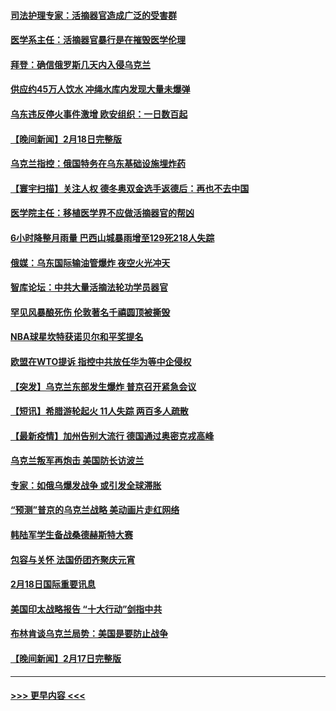 #### [司法护理专家：活摘器官造成广泛的受害群](../pages/prog202/a103351930.md?t=02191850) 
#### [医学系主任：活摘器官暴行是在摧毁医学伦理](../pages/prog202/a103351918.md?t=02191850) 
#### [拜登：确信俄罗斯几天内入侵乌克兰](../pages/prog202/a103351905.md?t=02191850) 
#### [供应约45万人饮水 冲绳水库内发现大量未爆弹](../pages/prog202/a103351906.md?t=02191850) 
#### [乌东违反停火事件激增 欧安组织：一日数百起](../pages/prog202/a103351891.md?t=02191850) 
#### [【晚间新闻】2月18日完整版](../pages/prog202/a103351752.md?t=02191850) 
#### [乌克兰指控：俄国特务在乌东基础设施埋炸药](../pages/prog202/a103351831.md?t=02191850) 
#### [【寰宇扫描】关注人权 德冬奥双金选手返德后：再也不去中国](../pages/prog202/a103351489.md?t=02191850) 
#### [医学院主任：移植医学界不应做活摘器官的帮凶](../pages/prog202/a103351828.md?t=02191850) 
#### [6小时降整月雨量 巴西山城暴雨增至129死218人失踪](../pages/prog202/a103351811.md?t=02191850) 
#### [俄媒：乌东国际输油管爆炸 夜空火光冲天](../pages/prog202/a103351754.md?t=02191850) 
#### [智库论坛：中共大量活摘法轮功学员器官](../pages/prog202/a103351624.md?t=02191850) 
#### [罕见风暴酿死伤 伦敦著名千禧圆顶被撕毁](../pages/prog202/a103351523.md?t=02191850) 
#### [NBA球星坎特获诺贝尔和平奖提名](../pages/prog202/a103351515.md?t=02191850) 
#### [欧盟在WTO提诉 指控中共放任华为等中企侵权](../pages/prog202/a103351384.md?t=02191850) 
#### [【突发】乌克兰东部发生爆炸 普京召开紧急会议](../pages/prog202/a103351372.md?t=02191850) 
#### [【短讯】希腊游轮起火 11人失踪 两百多人疏散](../pages/prog202/a103351352.md?t=02191850) 
#### [【最新疫情】加州告别大流行 德国通过奥密克戎高峰](../pages/prog202/a103351348.md?t=02191850) 
#### [乌克兰叛军再炮击 美国防长访波兰](../pages/prog202/a103351323.md?t=02191850) 
#### [专家：如俄乌爆发战争 或引发全球滞胀](../pages/prog202/a103351180.md?t=02191850) 
#### [“预测”普京的乌克兰战略 美动画片走红网络](../pages/prog202/a103351173.md?t=02191850) 
#### [韩陆军学生备战桑德赫斯特大赛](../pages/prog202/a103351257.md?t=02191850) 
#### [包容与关怀 法国侨团齐聚庆元宵](../pages/prog202/a103351114.md?t=02191850) 
#### [2月18日国际重要讯息](../pages/prog202/a103351084.md?t=02191850) 
#### [美国印太战略报告 “十大行动”剑指中共](../pages/prog202/a103351067.md?t=02191850) 
#### [布林肯谈乌克兰局势：美国是要防止战争](../pages/prog202/a103350968.md?t=02191850) 
#### [【晚间新闻】2月17日完整版](../pages/prog202/a103350845.md?t=02191850) 

----
#### [ >>> 更早内容 <<< ](../indexes/prog202-earlier.md)
